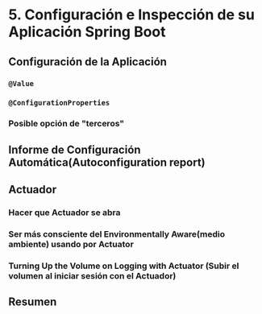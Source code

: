 # 5. Configuración e Inspección de su Aplicación Spring Boot

## Configuración de la Aplicación

### `@Value`

### `@ConfigurationProperties`

### Posible opción de "terceros"

## Informe de Configuración Automática(Autoconfiguration report)

## Actuador

### Hacer que Actuador se abra

### Ser más consciente del Environmentally Aware(medio ambiente) usando por Actuator

### Turning Up the Volume on Logging with Actuator (Subir el volumen al iniciar sesión con el Actuador)

## Resumen
